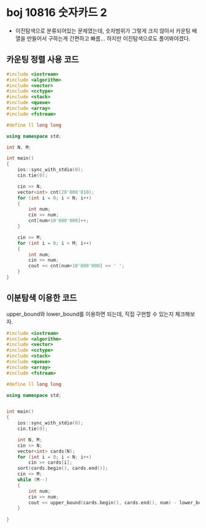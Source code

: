 # boj 10816 숫자카드 2

- 이진탐색으로 분류되어있는 문제였는데, 숫자범위가 그렇게 크지 않아서 카운팅 배열을 만들어서 구하는게 간편하고 빠름... 하지만 이진탐색으로도 풀어봐야겠다.



## 카운팅 정렬 사용 코드

```c++
#include <iostream>
#include <algorithm>
#include <vector>
#include <cctype>
#include <stack>
#include <queue>
#include <array>
#include <fstream>

#define ll long long

using namespace std;

int N, M;

int main()
{
    ios::sync_with_stdio(0);
    cin.tie(0);

    cin >> N;
    vector<int> cnt(20'000'010);
    for (int i = 0; i < N; i++)
    {
        int num;
        cin >> num;
        cnt[num+10'000'000]++;
    }

    cin >> M; 
    for (int i = 0; i < M; i++)
    {
        int num;
        cin >> num;
        cout << cnt[num+10'000'000] << ' ';
    }
}
```



## 이분탐색 이용한 코드

upper_bound와 lower_bound를 이용하면 되는데, 직접 구현할 수 있는지 체크해보자.

```c++
#include <iostream>
#include <algorithm>
#include <vector>
#include <cctype>
#include <stack>
#include <queue>
#include <array>
#include <fstream>

#define ll long long

using namespace std;


int main()
{
    ios::sync_with_stdio(0);
    cin.tie(0);

    int N, M; 
    cin >> N;
    vector<int> cards(N);
    for (int i = 0; i < N; i++)
        cin >> cards[i];
    sort(cards.begin(), cards.end());
    cin >> M;
    while (M--)
    {
        int num;
        cin >> num;
        cout << upper_bound(cards.begin(), cards.end(), num) - lower_bound(cards.begin(), cards.end(), num) << ' ';
    }
    
}
```

